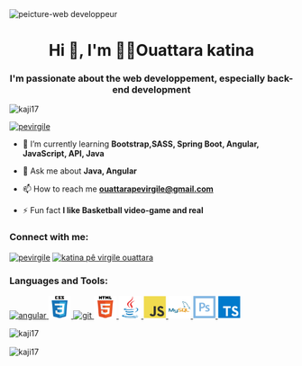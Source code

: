 <img heigth='100px' src='https://www.pc15.fr/images/developpeur.gif' alt='peicture-web developpeur'>
<h1 align="center">Hi 👋, I'm 👨‍💻Ouattara katina</h1>
<h3 align="center">I'm passionate about the web developpement, especially back-end development</h3>

<p align="left"> <img src="https://komarev.com/ghpvc/?username=kaji17&label=Profile%20views&color=0e75b6&style=flat" alt="kaji17" /> </p>

<p align="left"> <a href="https://twitter.com/pevirgile" target="blank"><img src="https://img.shields.io/twitter/follow/pevirgile?logo=twitter&style=for-the-badge" alt="pevirgile" /></a> </p>

- 🌱 I’m currently learning **Bootstrap,SASS, Spring Boot, Angular, JavaScript, API, Java**

- 💬 Ask me about **Java, Angular**

- 📫 How to reach me **ouattarapevirgile@gmail.com**

- ⚡ Fun fact **I like Basketball video-game and real**

<h3 align="left">Connect with me:</h3>
<p align="left">
<a href="https://twitter.com/pevirgile" target="blank"><img align="center" src="https://raw.githubusercontent.com/rahuldkjain/github-profile-readme-generator/master/src/images/icons/Social/twitter.svg" alt="pevirgile" height="30" width="40" /></a>
<a href="https://linkedin.com/in/katina pê virgile ouattara" target="blank"><img align="center" src="https://raw.githubusercontent.com/rahuldkjain/github-profile-readme-generator/master/src/images/icons/Social/linked-in-alt.svg" alt="katina pê virgile ouattara" height="30" width="40" /></a>
</p>

<h3 align="left">Languages and Tools:</h3>
<p align="left"> <a href="https://angular.io" target="_blank" rel="noreferrer"> <img src="https://angular.io/assets/images/logos/angular/angular.svg" alt="angular" width="40" height="40"/> </a> <a href="https://www.w3schools.com/css/" target="_blank" rel="noreferrer"> <img src="https://raw.githubusercontent.com/devicons/devicon/master/icons/css3/css3-original-wordmark.svg" alt="css3" width="40" height="40"/> </a> <a href="https://git-scm.com/" target="_blank" rel="noreferrer"> <img src="https://www.vectorlogo.zone/logos/git-scm/git-scm-icon.svg" alt="git" width="40" height="40"/> </a> <a href="https://www.w3.org/html/" target="_blank" rel="noreferrer"> <img src="https://raw.githubusercontent.com/devicons/devicon/master/icons/html5/html5-original-wordmark.svg" alt="html5" width="40" height="40"/> </a> <a href="https://www.java.com" target="_blank" rel="noreferrer"> <img src="https://raw.githubusercontent.com/devicons/devicon/master/icons/java/java-original.svg" alt="java" width="40" height="40"/> </a> <a href="https://developer.mozilla.org/en-US/docs/Web/JavaScript" target="_blank" rel="noreferrer"> <img src="https://raw.githubusercontent.com/devicons/devicon/master/icons/javascript/javascript-original.svg" alt="javascript" width="40" height="40"/> </a> <a href="https://www.mysql.com/" target="_blank" rel="noreferrer"> <img src="https://raw.githubusercontent.com/devicons/devicon/master/icons/mysql/mysql-original-wordmark.svg" alt="mysql" width="40" height="40"/> </a> <a href="https://www.photoshop.com/en" target="_blank" rel="noreferrer"> <img src="https://raw.githubusercontent.com/devicons/devicon/master/icons/photoshop/photoshop-line.svg" alt="photoshop" width="40" height="40"/> </a> <a href="https://www.typescriptlang.org/" target="_blank" rel="noreferrer"> <img src="https://raw.githubusercontent.com/devicons/devicon/master/icons/typescript/typescript-original.svg" alt="typescript" width="40" height="40"/> </a> </p>

<p><img align="center" src="https://github-readme-stats.vercel.app/api/top-langs?username=kaji17&show_icons=true&locale=en&layout=compact" alt="kaji17" /></p>

<p><img align="center" src="https://github-readme-streak-stats.herokuapp.com/?user=kaji17&" alt="kaji17" /></p>

